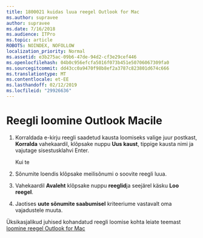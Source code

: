 ```yaml
---
title: 1800021 kuidas luua reegel Outlook for Mac
ms.author: supravee
author: supravee
ms.date: 7/16/2018
ms.audience: ITPro
ms.topic: article
ROBOTS: NOINDEX, NOFOLLOW
localization_priority: Normal
ms.assetid: e3b275ac-09b6-47de-94d2-cf3e29cef446
ms.openlocfilehash: 04b0c956efcfa5016f073b451e50706067309fa0
ms.sourcegitcommit: dd43cc0a9470f98b8ef2a3787c823801d674c666
ms.translationtype: MT
ms.contentlocale: et-EE
ms.lasthandoff: 02/12/2019
ms.locfileid: "29926636"
---
```

# <a name="how-to-create-a-rule-in-outlook-for-mac"></a>Reegli loomine Outlook Macile

1. Korraldada e-kirju reegli saadetud kausta loomiseks valige juur postkast, **Korralda** vahekaardil, klõpsake nuppu **Uus kaust**, tippige kausta nimi ja vajutage sisestusklahvi Enter.
    
    Kui te 
    
2. Sõnumite loendis klõpsake meilisõnumi o soovite reegli luua.
    
3. Vahekaardil **Avaleht** klõpsake nuppu **reeglid**ja seejärel käsku **Loo reegel**.
    
4. Jaotises **uute sõnumite saabumisel** kriteeriume vastavalt oma vajadustele muuta. 
    
Üksikasjalikud juhised kohandatud reegli loomise kohta leiate teemast [loomine reegel Outlook for Mac](https://aka.ms/AA1uy0v)
  

